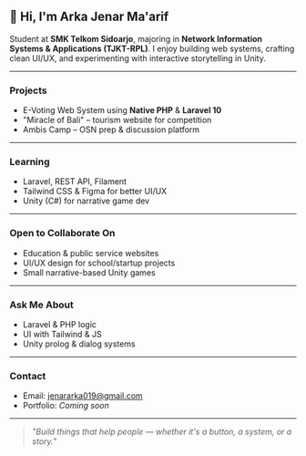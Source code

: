 ## 👋 Hi, I'm Arka Jenar Ma'arif

Student at **SMK Telkom Sidoarjo**, majoring in **Network Information Systems & Applications (TJKT-RPL)**. I enjoy building web systems, crafting clean UI/UX, and experimenting with interactive storytelling in Unity.

---

### Projects
- E-Voting Web System using **Native PHP** & **Laravel 10**
- "Miracle of Bali" – tourism website for competition
- Ambis Camp – OSN prep & discussion platform

---

### Learning
- Laravel, REST API, Filament
- Tailwind CSS & Figma for better UI/UX
- Unity (C#) for narrative game dev

---

### Open to Collaborate On
- Education & public service websites  
- UI/UX design for school/startup projects  
- Small narrative-based Unity games

---

### Ask Me About
- Laravel & PHP logic
- UI with Tailwind & JS
- Unity prolog & dialog systems

---

### Contact
- Email: jenararka019@gmail.com  
- Portfolio: *Coming soon*

---

> _"Build things that help people — whether it's a button, a system, or a story."_
